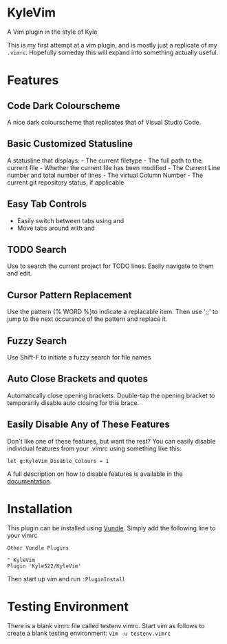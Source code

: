 # KyleVim
A Vim plugin in the style of Kyle

This is my first attempt at a vim plugin, and is mostly just a replicate of my ``.vimrc``.  Hopefully someday this will expand into something actually useful.

# Features

## Code Dark Colourscheme
A nice dark colourscheme that replicates that of Visual Studio Code.  

## Basic Customized Statusline
A statusline that displays:
	- The current filetype
	- The full path to the current file
	- Whether the current file has been modified
	- The Current Line number and total number of lines
	- The virtual Column Number
	- The current git repository status, if applicable

## Easy Tab Controls
- Easily switch between tabs using <C-Left> and <C-Right>
- Move tabs around with <A-Left> and <A-Right>

## TODO Search
Use <F3> to search the current project for TODO lines.  Easily navigate to them and edit. 

## Cursor Pattern Replacement
Use the pattern {% WORD %}to indicate a replacable item.  Then use ';;' to jump to the next occurance of the pattern and replace it.

## Fuzzy Search
Use Shift-F to initiate a fuzzy search for file names

## Auto Close Brackets and quotes
Automatically close opening brackets.  Double-tap the opening bracket to temporarily disable auto closing for this brace.

## Easily Disable Any of These Features

Don't like one of these features, but want the rest?  You can easily disable individual features from your .vimrc using something like this:

```
let g:KyleVim_Disable_Colours = 1
```

A full description on how to disable features is available in the [documentation](https://github.com/KyleS22/KyleVim/blob/1ec23fbfc9b3c8f3c4655e55149acf72bed20a7f/doc/KyleVim.txt#L28).

# Installation
This plugin can be installed using [Vundle](https://github.com/VundleVim/Vundle.vim).  Simply add the following line to your vimrc

```
Other Vundle Plugins

" KyleVim 
Plugin 'KyleS22/KyleVim' 

```

Then start up vim and run `:PluginInstall`


# Testing Environment

There is a blank vimrc file called testenv.vimrc.  Start vim as follows to create a blank testing environment: ``vim -u testenv.vimrc``

